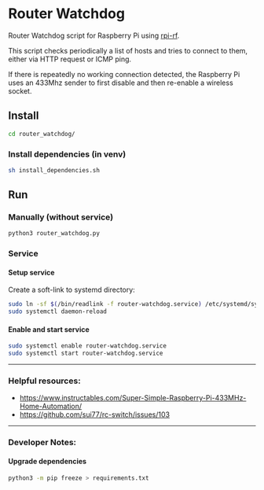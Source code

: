 # Router Watchdog

Router Watchdog script for Raspberry Pi using [rpi-rf](https://github.com/milaq/rpi-rf).

This script checks periodically a list of hosts and tries to connect to them, either via HTTP request or ICMP ping.

If there is repeatedly no working connection detected, the Raspberry Pi uses an 433Mhz sender to first disable and
then re-enable a wireless socket.

## Install

```sh
cd router_watchdog/
```

### Install dependencies (in venv)

```sh
sh install_dependencies.sh
```

## Run

### Manually (without service)

```sh
python3 router_watchdog.py
```

### Service

#### Setup service

Create a soft-link to systemd directory:

```sh
sudo ln -sf $(/bin/readlink -f router-watchdog.service) /etc/systemd/system/router-watchdog.service
sudo systemctl daemon-reload
```

#### Enable and start service

```sh
sudo systemctl enable router-watchdog.service
sudo systemctl start router-watchdog.service
```

---

### Helpful resources:

* https://www.instructables.com/Super-Simple-Raspberry-Pi-433MHz-Home-Automation/
* https://github.com/sui77/rc-switch/issues/103

---

### Developer Notes:

#### Upgrade dependencies

```sh
python3 -m pip freeze > requirements.txt
```
